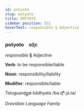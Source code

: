 ```yaml
---
id: potyoto
slug: potyoto
title: POTYOTO
sidebar_position: 531
hoverText: responsible § Adjective
---
```


### potyoto&emsp;<span kind="abugida">ʋ̆ɀc</span>

*responsible* **§** Adjective

**Verb**: to be responsible/liable

**Noun**: responsibility/liability

**Modifier**: responsible/liable

Teluguబాధ్యత bādhyata /baːɖʱ.ja.ta/

*Dravidian Language Family*
